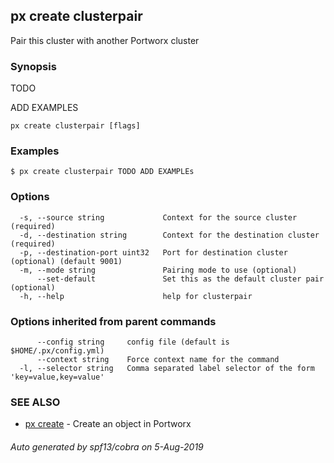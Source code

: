 ## px create clusterpair

Pair this cluster with another Portworx cluster

### Synopsis

TODO

ADD EXAMPLES
	

```
px create clusterpair [flags]
```

### Examples

```
$ px create clusterpair TODO ADD EXAMPLEs
```

### Options

```
  -s, --source string             Context for the source cluster (required)
  -d, --destination string        Context for the destination cluster (required)
  -p, --destination-port uint32   Port for destination cluster (optional) (default 9001)
  -m, --mode string               Pairing mode to use (optional)
      --set-default               Set this as the default cluster pair (optional)
  -h, --help                      help for clusterpair
```

### Options inherited from parent commands

```
      --config string     config file (default is $HOME/.px/config.yml)
      --context string    Force context name for the command
  -l, --selector string   Comma separated label selector of the form 'key=value,key=value'
```

### SEE ALSO

* [px create](px_create.md)	 - Create an object in Portworx

###### Auto generated by spf13/cobra on 5-Aug-2019
